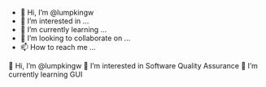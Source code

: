 - 👋 Hi, I’m @lumpkingw
- 👀 I’m interested in ...
- 🌱 I’m currently learning ...
- 💞️ I’m looking to collaborate on ...
- 📫 How to reach me ...

<!---
lumpkingw/lumpkingw is a ✨ special ✨ repository because its `README.md` (this file) appears on your GitHub profile.
You can click the Preview link to take a look at your changes.
--->
👋 Hi, I’m @lumpkingw
👀 I’m interested in Software Quality Assurance
🌱 I’m currently learning GUI
